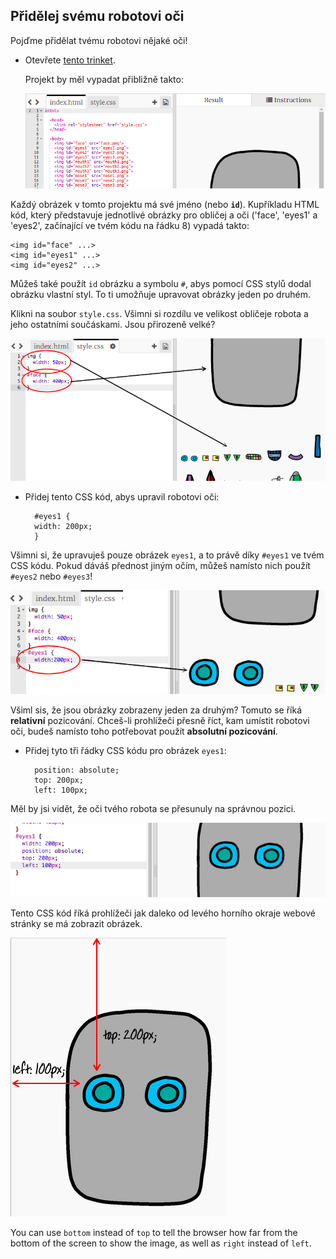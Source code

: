 ## Přidělej svému robotovi oči

Pojďme přidělat tvému robotovi nějaké oči!

+ Otevřete [tento trinket](http://jumpto.cc/web-robot).
    
    Projekt by měl vypadat přibližně takto:
    
    ![screenshot](images/robot-starter.png)

Každý obrázek v tomto projektu má své jméno (nebo **`id`**). Kupříkladu HTML kód, který představuje jednotlivé obrázky pro obličej a oči ('face', 'eyes1' a 'eyes2', začínající ve tvém kódu na řádku 8) vypadá takto:

    <img id="face" ...>
    <img id="eyes1" ...>
    <img id="eyes2" ...>
    

Můžeš také použít `id` obrázku a symbolu `#`, abys pomocí CSS stylů dodal obrázku vlastní styl. To ti umožňuje upravovat obrázky jeden po druhém.

Klikni na soubor `style.css`. Všimni si rozdílu ve velikost obličeje robota a jeho ostatními součáskami. Jsou přirozeně velké?

![screenshot](images/robot-id.png)

+ Přidej tento CSS kód, abys upravil robotovi oči:
    
        #eyes1 {
        width: 200px;
        }
        

Všimni si, že upravuješ pouze obrázek `eyes1`, a to právě díky `#eyes1` ve tvém CSS kódu. Pokud dáváš přednost jiným očím, můžeš namísto nich použít `#eyes2` nebo `#eyes3`!

![screenshot](images/robot-eyes-width.png)

Všiml sis, že jsou obrázky zobrazeny jeden za druhým? Tomuto se říká **relativní** pozicování. Chceš-li prohlížeči přesně říct, kam umístit robotovi oči, budeš namísto toho potřebovat použít **absolutní pozicování**.

+ Přidej tyto tři řádky CSS kódu pro obrázek `eyes1`:
    
        position: absolute;
        top: 200px;
        left: 100px;
        

Měl by jsi vidět, že oči tvého robota se přesunuly na správnou pozici.

![screenshot](images/robot-eyes-position.png)

Tento CSS kód říká prohlížeči jak daleko od levého horního okraje webové stránky se má zobrazit obrázek.

![screenshot](images/robot-eyes-position2.png)

You can use `bottom` instead of `top` to tell the browser how far from the bottom of the screen to show the image, as well as `right` instead of `left`.